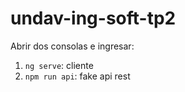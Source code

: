 # undav-ing-soft-tp2
Abrir dos consolas e ingresar:
1) ```ng serve```: cliente
2) ```npm run api```: fake api rest
